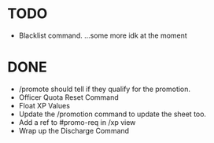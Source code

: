 # TODO
- Blacklist command.
...some more idk at the moment

# DONE
- /promote should tell if they qualify for the promotion.
- Officer Quota Reset Command
- Float XP Values
- Update the /promotion command to update the sheet too.
- Add a ref to #promo-req in /xp view
- Wrap up the Discharge Command